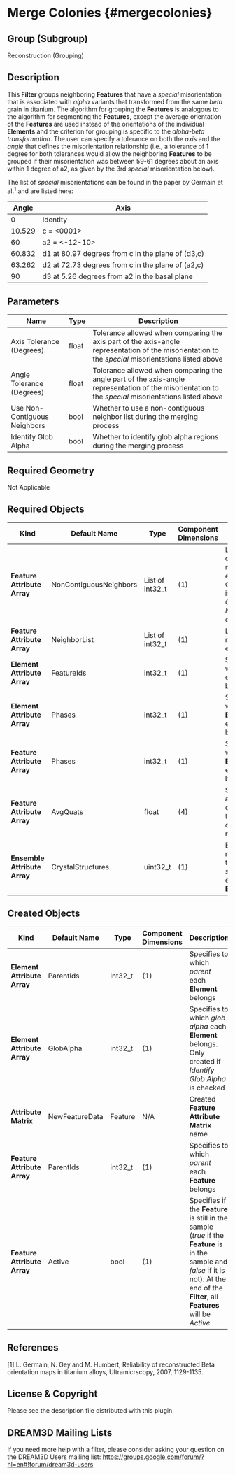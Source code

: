 Merge Colonies {#mergecolonies}
======

## Group (Subgroup) ##
Reconstruction (Grouping)

## Description ##
This **Filter** groups neighboring **Features** that have a *special* misorientation that is associated with *alpha* variants that transformed from the same *beta* grain in titanium.  The algorithm for grouping the **Features** is analogous to the algorithm for segmenting the **Features**, except the average orientation of the **Features** are used instead of the orientations of the individual **Elements** and the criterion for grouping is specific to the *alpha-beta transformation*.  The user can specify a tolerance on both the *axis* and the *angle* that defines the misorientation relationship (i.e., a tolerance of 1 degree for both tolerances would allow the neighboring **Features** to be grouped if their misorientation was between 59-61 degrees about an axis within 1 degree of a2, as given by the 3rd *special* misorientation below).

The list of *special* misorientations can be found in the paper by Germain et al.<sup>1</sup> and are listed here: 

| Angle | Axis |
|------|------|
| 0 | Identity |
| 10.529 | c = <0001> |
| 60 | a2 = <-12-10> |
| 60.832 | d1 at 80.97 degrees from c in the plane of (d3,c) |
| 63.262 | d2 at 72.73 degrees from c in the plane of (a2,c) |
| 90 | d3 at 5.26 degrees from a2 in the basal plane |


## Parameters ##
| Name | Type | Description |
|------|------| ----------- |
| Axis Tolerance (Degrees) | float | Tolerance allowed when comparing the axis part of the axis-angle representation of the misorientation to the _special_ misorientations listed above |
| Angle Tolerance (Degrees) | float | Tolerance allowed when comparing the angle part of the axis-angle representation of the misorientation to the _special_ misorientations listed above |
| Use Non-Contiguous Neighbors | bool | Whether to use a non-contiguous neighbor list during the merging process |
| Identify Glob Alpha | bool | Whether to identify glob alpha regions during the merging process |

## Required Geometry ##
Not Applicable

## Required Objects ##
| Kind | Default Name | Type | Component Dimensions | Description |
|------|--------------|-------------|---------|-----|
| **Feature Attribute Array** | NonContiguousNeighbors | List of int32_t | (1) | List of non-contiguous neighbors for each **Feature**. Only needed if _Use Non-Contiguous Neighbors_ is checked |
| **Feature Attribute Array** | NeighborList | List of int32_t | (1) | List of neighbors for each **Feature** |
| **Element Attribute Array** | FeatureIds | int32_t | (1) | Specifies to which **Feature** each **Element** belongs |
| **Element Attribute Array** | Phases | int32_t | (1) | Specifies to which **Ensemble** each **Element** belongs |
| **Feature Attribute Array** | Phases | int32_t | (1) | Specifies to which **Ensemble** each **Feature** belongs |
| **Feature Attribute Array** | AvgQuats | float| (4) | Specifies the average orientation of the **Feature** in quaternion representation |
| **Ensemble Attribute Array** | CrystalStructures | uint32_t | (1) | Enumeration representing the crystal structure for each **Ensemble** |

## Created Objects ##
| Kind | Default Name | Type | Component Dimensions | Description |
|------|--------------|-------------|---------|-----|
| **Element Attribute Array** | ParentIds | int32_t | (1) | Specifies to which _parent_ each **Element** belongs |
| **Element Attribute Array** | GlobAlpha | int32_t | (1) | Specifies to which _glob alpha_ each **Element** belongs. Only created if _Identify Glob Alpha_ is checked |
| **Attribute Matrix** | NewFeatureData | Feature | N/A | Created **Feature Attribute Matrix** name |
| **Feature Attribute Array** | ParentIds | int32_t | (1) | Specifies to which _parent_ each **Feature** belongs |
| **Feature Attribute Array** | Active | bool | (1) | Specifies if the **Feature** is still in the sample (*true* if the **Feature** is in the sample and *false* if it is not). At the end of the **Filter**, all **Features** will be _Active_ |

## References ##

[1] L. Germain, N. Gey and M. Humbert, Reliability of reconstructed Beta orientation maps in titanium alloys, Ultramicrscopy, 2007, 1129-1135.


## License & Copyright ##

Please see the description file distributed with this plugin.

## DREAM3D Mailing Lists ##

If you need more help with a filter, please consider asking your question on the DREAM3D Users mailing list:
https://groups.google.com/forum/?hl=en#!forum/dream3d-users


